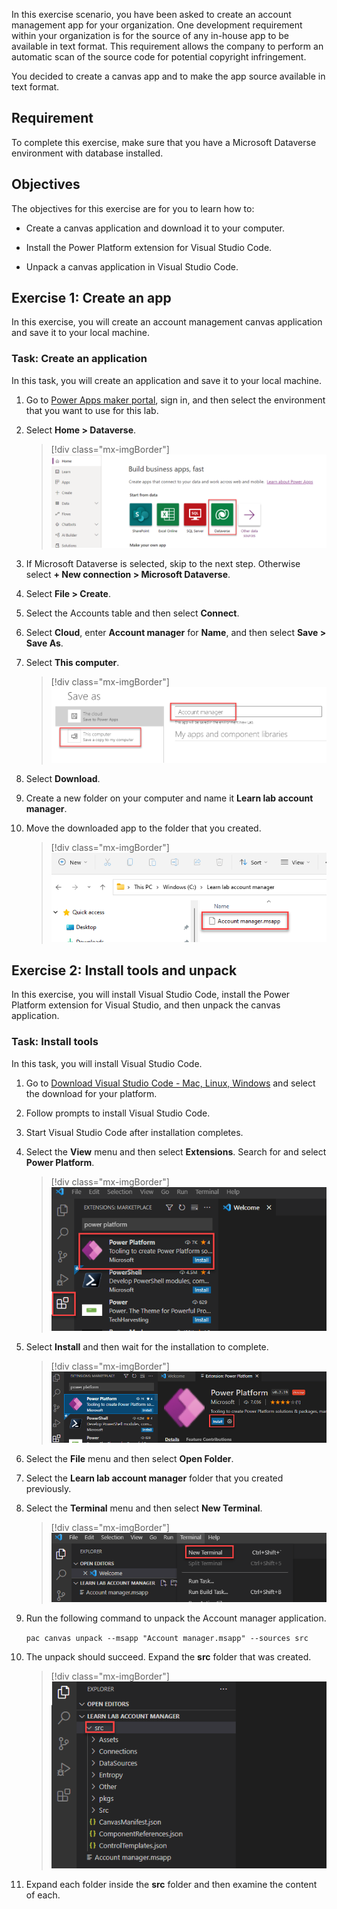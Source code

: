In this exercise scenario, you have been asked to create an account management app for your organization. One development requirement within your organization is for the source of any in-house app to be available in text format. This requirement allows the company to perform an automatic scan of the source code for potential copyright infringement.

You decided to create a canvas app and to make the app source available in text format.

## Requirement

To complete this exercise, make sure that you have a Microsoft Dataverse environment with database installed.

## Objectives

The objectives for this exercise are for you to learn how to:

- Create a canvas application and download it to your computer.

- Install the Power Platform extension for Visual Studio Code.

- Unpack a canvas application in Visual Studio Code.

## Exercise 1: Create an app 

In this exercise, you will create an account management canvas application and save it to your local machine.

### Task: Create an application

In this task, you will create an application and save it to your local machine.

1.  Go to [Power Apps maker portal](https://make.powerapps.com/?azure-portal=true), sign in, and then select the environment that you want to use for this lab.

1.  Select **Home > Dataverse**.

	> [!div class="mx-imgBorder"]
	> [![Screenshot of Power Apps maker portal home page with the Dataverse link highlighted.](../media/dataverse-link.png)](../media/dataverse-link.png#lightbox)

1.  If Microsoft Dataverse is selected, skip to the next step. Otherwise select **+ New connection > Microsoft Dataverse**.

1.  Select **File > Create**.

1.  Select the Accounts table and then select **Connect**.

1.  Select **Cloud**, enter **Account manager** for **Name**, and then select **Save > Save As**.

1.  Select **This computer**.

	> [!div class="mx-imgBorder"]
	> [![Screenshot of the Save as screen with This computer selected.](../media/save.png)](../media/save.png#lightbox)

1.  Select **Download**.

1. Create a new folder on your computer and name it **Learn lab account manager**.

1. Move the downloaded app to the folder that you created.

	> [!div class="mx-imgBorder"]
	> [![Screenshot of the downloaded application.](../media/download.png)](../media/download.png#lightbox)

## Exercise 2: Install tools and unpack

In this exercise, you will install Visual Studio Code, install the Power Platform extension for Visual Studio, and then unpack the canvas application.

### Task: Install tools

In this task, you will install Visual Studio Code.

1.  Go to [Download Visual Studio Code - Mac, Linux, Windows](https://code.visualstudio.com/Download/?azure-portal=true) and select the download for your platform.

1.  Follow prompts to install Visual Studio Code.

1.  Start Visual Studio Code after installation completes.

1.  Select the **View** menu and then select **Extensions**. Search for and select **Power Platform**.

	> [!div class="mx-imgBorder"]
	> [![Screenshot of the Power Platform extension for Visual Studio.](../media/power-platform.png)](../media/power-platform.png#lightbox)

1.  Select **Install** and then wait for the installation to complete.

	> [!div class="mx-imgBorder"]
	> [![Screenshot of the Install button for the Power Platform extension.](../media/install.png)](../media/install.png#lightbox)

1.  Select the **File** menu and then select **Open Folder**.

1.  Select the **Learn lab account manager** folder that you created previously.

1.  Select the **Terminal** menu and then select **New Terminal**.

	> [!div class="mx-imgBorder"]
	> [![Screenshot of the New Terminal button.](../media/new-terminal.png)](../media/new-terminal.png#lightbox)

1.  Run the following command to unpack the Account manager application.

	`pac canvas unpack --msapp "Account manager.msapp" --sources src`

1. The unpack should succeed. Expand the **src** folder that was created.

	> [!div class="mx-imgBorder"]
	> [![Screenshot of the folder that was created by the unpack command.](../media/folder.png)](../media/folder.png#lightbox)

1. Expand each folder inside the **src** folder and then examine the content of each.
